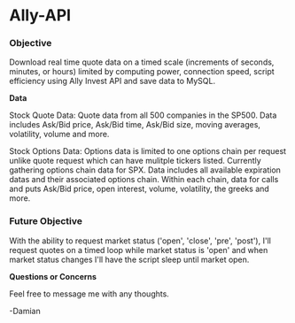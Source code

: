 # Ally-API

### Objective
Download real time quote data on a timed scale (increments of seconds, minutes, or hours) limited by computing power, connection speed, script efficiency using Ally Invest API and save data to MySQL. 

**Data**

Stock Quote Data:
Quote data from all 500 companies in the SP500. Data includes Ask/Bid price, Ask/Bid time, Ask/Bid size, moving averages, volatility, volume and more.

Stock Options Data:
Options data is limited to one options chain per request unlike quote request which can have mulitple tickers listed. Currently gathering options chain data for SPX. Data includes all available expiration datas and their associated options chain. Within each chain, data for calls and puts Ask/Bid price, open interest, volume, volatility, the greeks and more.

### Future Objective
With the ability to request market status ('open', 'close', 'pre', 'post'), I'll request quotes on a timed loop while market status is 'open' and when market status changes I'll have the script sleep until market open.

**Questions or Concerns**

Feel free to message me with any thoughts.

-Damian
